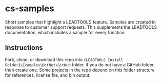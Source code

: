 # cs-samples
Short samples that highlight a LEADTOOLS feature.  Samples are created in response to customer support requests.  This supplements the LEADTOOLS documentation, which includes a sample for every function.


## Instructions

Fork, clone, or download this repo into `{LEADTOOLS Install Folder}\Examples\DotNet\GitHub` folder.  If you do not have a GitHub folder, then create one.  Some projects in the repo depend on this folder structure for references, license file, and bin output.
